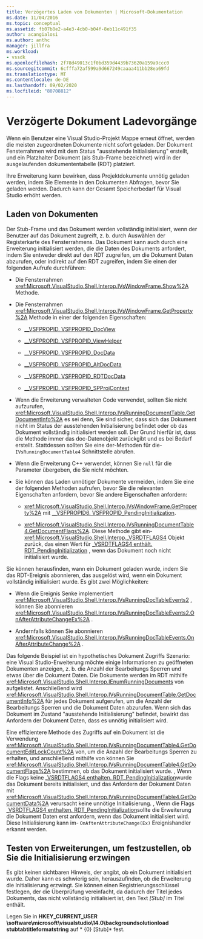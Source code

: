 ```yaml
---
title: Verzögertes Laden von Dokumenten | Microsoft-Dokumentation
ms.date: 11/04/2016
ms.topic: conceptual
ms.assetid: fb07b8e2-a4e3-4cb0-b04f-8eb11c491f35
author: acangialosi
ms.author: anthc
manager: jillfra
ms.workload:
- vssdk
ms.openlocfilehash: 2f78d49013c1f0bd359d4439b73620a159a9ccc0
ms.sourcegitcommit: 6cfffa72af599a9d667249caaaa411bb28ea69fd
ms.translationtype: MT
ms.contentlocale: de-DE
ms.lasthandoff: 09/02/2020
ms.locfileid: "80708812"
---
```

# <a name="delayed-document-loading"></a>Verzögerte Dokument Ladevorgänge

Wenn ein Benutzer eine Visual Studio-Projekt Mappe erneut öffnet, werden die meisten zugeordneten Dokumente nicht sofort geladen. Der Dokument Fensterrahmen wird mit dem Status "ausstehende Initialisierung" erstellt, und ein Platzhalter Dokument (als Stub-Frame bezeichnet) wird in der ausgelaufenden dokumententabelle (RDT) platziert.

Ihre Erweiterung kann bewirken, dass Projektdokumente unnötig geladen werden, indem Sie Elemente in den Dokumenten Abfragen, bevor Sie geladen werden. Dadurch kann der Gesamt Speicherbedarf für Visual Studio erhöht werden.

## <a name="document-loading"></a>Laden von Dokumenten

Der Stub-Frame und das Dokument werden vollständig initialisiert, wenn der Benutzer auf das Dokument zugreift, z. b. durch Auswählen der Registerkarte des Fensterrahmens. Das Dokument kann auch durch eine Erweiterung initialisiert werden, die die Daten des Dokuments anfordert, indem Sie entweder direkt auf den RDT zugreifen, um die Dokument Daten abzurufen, oder indirekt auf den RDT zugreifen, indem Sie einen der folgenden Aufrufe durchführen:

- Die Fensterrahmen <xref:Microsoft.VisualStudio.Shell.Interop.IVsWindowFrame.Show%2A> Methode.

- Die Fensterrahmen <xref:Microsoft.VisualStudio.Shell.Interop.IVsWindowFrame.GetProperty%2A> Methode in einer der folgenden Eigenschaften:

  - [__VSFPROPID. VSFPROPID_DocView](<xref:Microsoft.VisualStudio.Shell.Interop.__VSFPROPID.VSFPROPID_DocView>)

  - [__VSFPROPID. VSFPROPID_ViewHelper](<xref:Microsoft.VisualStudio.Shell.Interop.__VSFPROPID.VSFPROPID_ViewHelper>)

  - [__VSFPROPID. VSFPROPID_DocData](<xref:Microsoft.VisualStudio.Shell.Interop.__VSFPROPID.VSFPROPID_DocData>)

  - [__VSFPROPID. VSFPROPID_AltDocData](<xref:Microsoft.VisualStudio.Shell.Interop.__VSFPROPID.VSFPROPID_AltDocData>)

  - [__VSFPROPID. VSFPROPID_RDTDocData](<xref:Microsoft.VisualStudio.Shell.Interop.__VSFPROPID.VSFPROPID_RDTDocData>)

  - [__VSFPROPID. VSFPROPID_SPProjContext](<xref:Microsoft.VisualStudio.Shell.Interop.__VSFPROPID.VSFPROPID_SPProjContext>)

- Wenn die Erweiterung verwalteten Code verwendet, sollten Sie nicht aufzurufen, <xref:Microsoft.VisualStudio.Shell.Interop.IVsRunningDocumentTable.GetDocumentInfo%2A> es sei denn, Sie sind sicher, dass sich das Dokument nicht im Status der ausstehenden Initialisierung befindet oder ob das Dokument vollständig initialisiert werden soll. Der Grund hierfür ist, dass die Methode immer das doc-Datenobjekt zurückgibt und es bei Bedarf erstellt. Stattdessen sollten Sie eine der-Methoden für die- `IVsRunningDocumentTable4` Schnittstelle abrufen.

- Wenn die Erweiterung C++ verwendet, können Sie `null` für die Parameter übergeben, die Sie nicht möchten.

- Sie können das Laden unnötiger Dokumente vermeiden, indem Sie eine der folgenden Methoden aufrufen, bevor Sie die relevanten Eigenschaften anfordern, bevor Sie andere Eigenschaften anfordern:

  - <xref:Microsoft.VisualStudio.Shell.Interop.IVsWindowFrame.GetProperty%2A> mit [__VSFPROPID6. VSFPROPID_PendingInitialization](<xref:Microsoft.VisualStudio.Shell.Interop.__VSFPROPID6.VSFPROPID_PendingInitialization>).

  - <xref:Microsoft.VisualStudio.Shell.Interop.IVsRunningDocumentTable4.GetDocumentFlags%2A>. Diese Methode gibt ein- <xref:Microsoft.VisualStudio.Shell.Interop._VSRDTFLAGS4> Objekt zurück, das einen Wert für [_VSRDTFLAGS4 enthält. RDT_PendingInitialization](<xref:Microsoft.VisualStudio.Shell.Interop._VSRDTFLAGS4.RDT_PendingInitialization>) , wenn das Dokument noch nicht initialisiert wurde.

Sie können herausfinden, wann ein Dokument geladen wurde, indem Sie das RDT-Ereignis abonnieren, das ausgelöst wird, wenn ein Dokument vollständig initialisiert wurde. Es gibt zwei Möglichkeiten:

- Wenn die Ereignis Senke implementiert <xref:Microsoft.VisualStudio.Shell.Interop.IVsRunningDocTableEvents2> , können Sie abonnieren <xref:Microsoft.VisualStudio.Shell.Interop.IVsRunningDocTableEvents2.OnAfterAttributeChangeEx%2A> .

- Andernfalls können Sie abonnieren <xref:Microsoft.VisualStudio.Shell.Interop.IVsRunningDocTableEvents.OnAfterAttributeChange%2A> .

Das folgende Beispiel ist ein hypothetisches Dokument Zugriffs Szenario: eine Visual Studio-Erweiterung möchte einige Informationen zu geöffneten Dokumenten anzeigen, z. b. die Anzahl der Bearbeitungs Sperren und etwas über die Dokument Daten. Die Dokumente werden im RDT mithilfe <xref:Microsoft.VisualStudio.Shell.Interop.IEnumRunningDocuments> von aufgelistet. Anschließend wird <xref:Microsoft.VisualStudio.Shell.Interop.IVsRunningDocumentTable.GetDocumentInfo%2A> für jedes Dokument aufgerufen, um die Anzahl der Bearbeitungs Sperren und die Dokument Daten abzurufen. Wenn sich das Dokument im Zustand "ausstehende Initialisierung" befindet, bewirkt das Anfordern der Dokument Daten, dass es unnötig initialisiert wird.

Eine effizientere Methode des Zugriffs auf ein Dokument ist die Verwendung <xref:Microsoft.VisualStudio.Shell.Interop.IVsRunningDocumentTable4.GetDocumentEditLockCount%2A> von, um die Anzahl der Bearbeitungs Sperren zu erhalten, und anschließend mithilfe von können Sie <xref:Microsoft.VisualStudio.Shell.Interop.IVsRunningDocumentTable4.GetDocumentFlags%2A> bestimmen, ob das Dokument initialisiert wurde. , Wenn die Flags keine [_VSRDTFLAGS4 enthalten. RDT_PendingInitialization](<xref:Microsoft.VisualStudio.Shell.Interop._VSRDTFLAGS4.RDT_PendingInitialization>)wurde das Dokument bereits initialisiert, und das Anfordern der Dokument Daten mit <xref:Microsoft.VisualStudio.Shell.Interop.IVsRunningDocumentTable4.GetDocumentData%2A> verursacht keine unnötige Initialisierung. , Wenn die Flags [_VSRDTFLAGS4 enthalten. RDT_PendingInitialization](<xref:Microsoft.VisualStudio.Shell.Interop._VSRDTFLAGS4.RDT_PendingInitialization>)sollte die Erweiterung die Dokument Daten erst anfordern, wenn das Dokument initialisiert wird. Diese Initialisierung kann im- `OnAfterAttributeChange(Ex)` Ereignishandler erkannt werden.

## <a name="test-extensions-to-see-if-they-force-initialization"></a>Testen von Erweiterungen, um festzustellen, ob Sie die Initialisierung erzwingen

Es gibt keinen sichtbaren Hinweis, der angibt, ob ein Dokument initialisiert wurde. Daher kann es schwierig sein, herauszufinden, ob die Erweiterung die Initialisierung erzwingt. Sie können einen Registrierungsschlüssel festlegen, der die Überprüfung vereinfacht, da dadurch der Titel jedes Dokuments, das nicht vollständig initialisiert ist, den Text *[Stub]* im Titel enthält.

Legen Sie in **HKEY_CURRENT_USER \software\microsoft\visualstudio\14.0\backgroundsolutionload** **stubtabtitleformatstring** auf * {0} [Stub]* fest.
